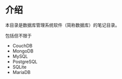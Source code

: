 # 介绍

本目录是数据库管理系统软件（简称数据库）的笔记目录。

包括但不限于

- CouchDB
- MongoDB
- MySQL
- PostgreSQL
- SQLite
- MariaDB